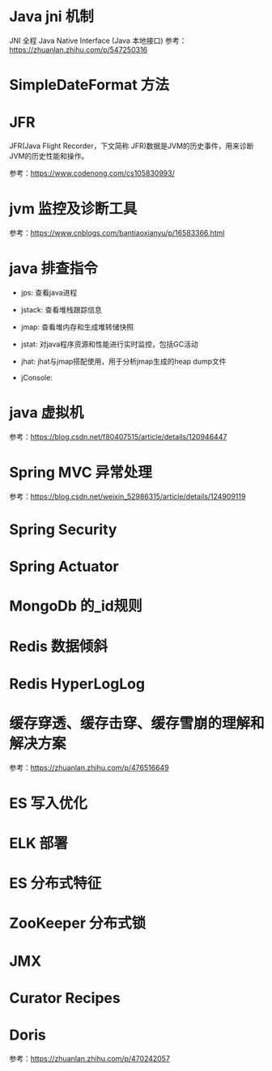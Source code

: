 # Java jni 机制
JNI 全程 Java Native Interface (Java 本地接口)
参考：https://zhuanlan.zhihu.com/p/547250316

# SimpleDateFormat 方法

# JFR
JFR(Java Flight Recorder，下文简称 JFR)数据是JVM的历史事件，用来诊断JVM的历史性能和操作。

参考：https://www.codenong.com/cs105830993/

# jvm 监控及诊断工具
参考：https://www.cnblogs.com/bantiaoxianyu/p/16583366.html

# java 排查指令

- jps: 查看java进程

- jstack: 查看堆栈跟踪信息

- jmap: 查看堆内存和生成堆转储快照

- jstat: 对java程序资源和性能进行实时监控，包括GC活动

- jhat: jhat与jmap搭配使用，用于分析jmap生成的heap dump文件

- jConsole:

# java 虚拟机
参考：https://blog.csdn.net/f80407515/article/details/120946447

# Spring MVC 异常处理
参考：https://blog.csdn.net/weixin_52986315/article/details/124909119

# Spring Security

# Spring Actuator

# MongoDb 的_id规则

# Redis 数据倾斜

# Redis HyperLogLog

# 缓存穿透、缓存击穿、缓存雪崩的理解和解决方案
参考：https://zhuanlan.zhihu.com/p/476516649

# ES 写入优化

# ELK 部署

# ES 分布式特征

# ZooKeeper 分布式锁

# JMX

# Curator Recipes

# Doris
参考：https://zhuanlan.zhihu.com/p/470242057
